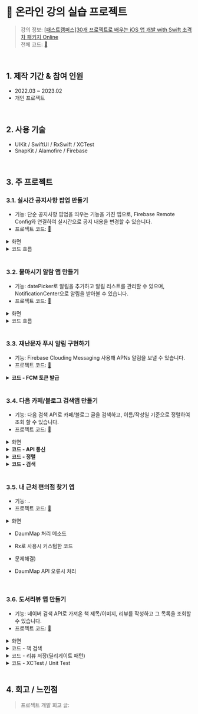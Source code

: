 # :pushpin: 온라인 강의 실습 프로젝트
>강의 정보: [[패스트캠퍼스]30개 프로젝트로 배우는 iOS 앱 개발 with Swift 초격차 패키지 Online](https://fastcampus.co.kr/dev_online_iosappfinal) <br>
>전체 코드: [🔗](https://github.com/oneoneoneoneoneoneone/Fastcampus_ios)

</br>

## 1. 제작 기간 & 참여 인원
- 2022.03 ~ 2023.02
- 개인 프로젝트


</br>


## 2. 사용 기술
- UIKit / SwiftUI / RxSwift / XCTest
- SnapKit / Alamofire / Firebase


</br>


## 3. 주 프로젝트

### 3.1. 실시간 공지사항 팝업 만들기
- 기능: 단순 공지사항 팝업을 띄우는 기능을 가진 앱으로, Firebase Remote Config와 연결하여 실시간으로 공지 내용을 변경할 수 있습니다.
- 프로젝트 코드: [🔗](https://github.com/oneoneoneoneoneoneone/Fastcampus_ios/tree/main/P3/Notice)

<details>
<summary>화면</summary>
<div markdown="1">

|<img src="https://user-images.githubusercontent.com/94464179/220093765-63e010ac-3625-4aec-9911-4e0c2d7ed350.png" width="12%" height="12%" alt>| 
|:--:|
| *공지 화면* |
    
</div>
</details>

<details>
<summary>코드 흐름</summary>
<div markdown="1">
    
  - Firebase Remote Config 연결
  ~~~swift
  //ViewController
    var remoteConfig: RemoteConfig?
    remoteConfig = RemoteConfig.remoteConfig()

    let setting = RemoteConfigSettings()
    //테스트를 위해 새로운 값을 패치하는 리커버를 최소화해서 최대한 자주 가져옴//개발 중 0
    setting.minimumFetchInterval = 0

    remoteConfig?.configSettings = setting
    remoteConfig?.setDefaults(fromPlist: "RemoteConfigDefaults")
  ~~~
    
  - 공지확인 터치시 Firebase A-B Test 기록
  ~~~swift
  //ViewController
    let confirmAction = UIAlertAction(title: "확인하기", style: .default) { _ in
        //google analytics 이벤트 기록
        Analytics.logEvent("promotion_alert", parameters: nil)
    }
  ~~~
  
</div>
</details>

</br>

### 3.2. 물마시기 알람 앱 만들기
- 기능: datePicker로 알림을 추가하고 알림 리스트를 관리할 수 있으며, NotificationCenter으로 알림을 받아볼 수 있습니다. 
- 프로젝트 코드: [🔗](https://github.com/oneoneoneoneoneoneone/Fastcampus_ios/tree/main/P3/Drink)

<details>
<summary>화면</summary>
<div markdown="1">
  
|<img src="https://user-images.githubusercontent.com/94464179/218811403-eeace868-3889-4fc7-a9d8-fbbce151f7b9.png" width="25%" height="25%" alt>|<img src="https://user-images.githubusercontent.com/94464179/218811403-eeace868-3889-4fc7-a9d8-fbbce151f7b9.png" width="25%" height="25%" alt>| 
|:--:|:--:|
| *리스트 화면* | *알림 추가 화면* |
    
</div>
</details>

<details>
<summary>코드 흐름</summary>
<div markdown="1">
  
  - 알림추가 화면에서 리스트뷰로 데이터 넘기기
  ~~~swift
  //AddAlertViewController
  
    var pickedDate: ((_ date: Date,_ isRepeat: Bool, _ duration: Double) -> Void)? 

    @IBAction func saveButtonTap(_ sender: UIBarButtonItem) {
        pickedDate?(datePicker.date, isRepeatSwitch.isOn, datePicker.date.timeIntervalSinceNow + timePicker.countDownDuration)

        self.dismiss(animated: true, completion: nil)
    }
  ~~~
  
  - 테이블뷰에서 추가된 알림을 UNUserNotificationCenter에 넘기기
  ~~~swift
  //AlertListViewController
  
    addAlertVC.pickedDate = {[weak self] date, isRepeat, duration in
        guard let self = self else {return}

        let newAlert = Alert(date: date, isOn: true, isRepeat: isRepeat, duration: duration)

        ... //테이블뷰 데이터 업데이트 및 정렬, 내부저장소 저장

        //센터에 알림을 추가하는 메소드 호출
        self.userNotificationCenter.addNotificationRequest(by: newAlert)
    }
  ~~~
  
  - UNUserNotificationCenter에 알림 추가
  ~~~swift
  //UNUserNotificationCenter
  
    let content = UNMutableNotificationContent()
    ... //content 설정

    //UNCalendarNotificationTrigger - 시간 알림
    let component = Calendar.current.dateComponents([.hour, .minute], from: alert.date)
    let trigger = UNCalendarNotificationTrigger(dateMatching: component, repeats: alert.isOn)
    let request = UNNotificationRequest(identifier: alert.id, content: content, trigger: trigger)
    self.add(request, withCompletionHandler: nil)
  
    //UNTimeIntervalNotificationTrigger - 타이머 알림 (다시알림)
    let timeTrigger = UNTimeIntervalNotificationTrigger(timeInterval: alert.duration, repeats: false)
    let timeRequest = UNNotificationRequest(identifier: alert.id, content: content, trigger: timeTrigger)
    self.add(timeRequest, withCompletionHandler: nil)
  ~~~
  
  - 사용자 알림 승인
  ~~~swift 
  //AppDelegate
  
    let authrizationOptions = UNAuthorizationOptions(arrayLiteral: [.alert, .badge, .sound])
    userNotificationCenter.requestAuthorization(options: authrizationOptions){_, error in
        if let error = error{
          print("ERROR: \(error)")
        }
    }
  ~~~
  
</div>
</details>

</br>

### 3.3. 재난문자 푸시 알림 구현하기
- 기능: Firebase Clouding Messaging 사용해 APNs 알림을 보낼 수 있습니다.
- 프로젝트 코드: [🔗](https://github.com/oneoneoneoneoneoneone/Fastcampus_ios/tree/main/P3/Notice)

<details>
<summary><b>코드 - FCM 토큰 발급</b></summary>
<div markdown="1">
  
~~~swift
    func messaging(_ messaging: Messaging, didReceiveRegistrationToken fcmToken: String?) {
        guard let token = fcmToken else {return}
        print("FCM 등록토큰 갱신: \(token)")
    }
~~~
  
</div>
</details>

</br>

### 3.4. 다음 카페/블로그 검색앱 만들기
- 기능: 다음 검색 API로 카페/블로그 글을 검색하고, 이름/작성일 기준으로 정렬하여 조회 할 수 있습니다.
- 프로젝트 코드: [🔗](https://github.com/oneoneoneoneoneoneone/Fastcampus_ios/tree/main/P4/SubwayStation)

<details>
<summary>화면</summary>
<div markdown="1">
  
|<img src="https://user-images.githubusercontent.com/94464179/220095185-ac42021f-97e2-4352-aca2-e1dc5bcc8639.png" width="12%" height="12%" alt>| 
|:--:|
| *검색 리스트 화면* |
    
</div>
</details>

<details>
<summary><b>코드 - API 통신</b></summary>
<div markdown="1">
    
  ~~~swift
  //SearchBlogNetwork
    let request = NSMutableURLRequest(url: url)
    request.httpMethod = "GET"
    //header
    request.setValue("KakaoAK -", forHTTPHeaderField: "Authorization")

    return session.rx.data(request: request as URLRequest)
        .map{data in
            //json encoding
            do{
                let blogData = try JSONDecoder().decode(DKBlog.self, from: data)
                return .success(blogData)
            }catch{
                return .failure(.invalidJSON)
            }
        }
        .catch{_ in
                .just(.failure(.networkError))
        }
        //옵저버블 > single
        //Single<Result<DKBlog, SearchNetworkError>>
        .asSingle()
  ~~~
    
</div>
</details>   
    
<details>
<summary><b>코드 - 정렬</b></summary>
<div markdown="1">
    
  - ViewModel - ViewController . AlertAction(정렬방식)이 선택되었을 때 동작
  ~~~swift
  //MainViewController
    viewModel.shouldPresentAlert
        .flatMap{alert -> Signal<AlertAction> in
            let alertController = UIAlertController(title: alert.title, message: alert.message, preferredStyle: alert.style)
            //Alert컨트롤러 생성 메소드 호출
            return self.presentAlertController(alertController, actions: alert.actions)
        }
        .emit(to: viewModel.alertActionTap)
        .disposed(by: disposeBag)  
  ~~~
    
  - alertActionTap되었을 때, 기존 CellData를 sortedType에 맞게 재정렬시키는 연산 수행
  ~~~swift
  //MainViewModel
    //filterView 선택 > alertSheet > type별로 액션을 구분
    let sortedType = alertActionTap
    .filter{
        switch $0 {
        case .title, .datetime:
            return true
        default:
            return false
        }
    }
    .startWith(.title)  //초기값
    
    //메인뷰의 액션으로 데이터처리 -> 리스트뷰에 값 셋팅
    Observable
        .combineLatest(
            sortedType, //PublishSubject<MainViewController.AlertAction>()
            cellData,
            resultSelector: model.sort
        )
        .bind(to: blogListViewModel.BlogCellData)
        .disposed(by: disposeBag)
  ~~~
  
</div>
</details>
    
<details>
<summary><b>코드 - 검색</b></summary>
<div markdown="1">
 
  - 검색버튼 이벤트 연결
  ~~~swift
  //SearchBar
    //searchButtonTap = searchButtonClicked(키보드의 검색 버튼) + search 커스텀 버튼 탭
    viewModel.searchButtonTap
        .asSignal()
        .emit(to: self.rx.endEditing)   //SearchBar에 endEditing 메소드를 Rx로 Reactive
        .disposed(by: disposeBag)
  ~~~
    
   - 검색버튼 탭 되었을 때 결과처리??????????????????????
  ~~~swift
  //SearchBar
    self.shouldLoadResult = searchButtonTap
        //옵셔널처리를 왜 $1 ?????????????????????????
        .withLatestFrom(queryText) {$1 ?? ""}
        .filter{!$0.isEmpty}
        .distinctUntilChanged()
  ~~~   
    
   - 검색데이터 맵핑
  ~~~swift
  //MainViewModel
    let blogResult = searchBarViewModel.shouldLoadResult
    //파라미터 인자와 메소드 인자가 동일하면 클로저안써도 됨
        .flatMapLatest(model.searchBlog)
        .share()
    
    //예외처리하고 결과만 가져옴
    let blogValue = blogResult
        .compactMap(model.getBlogValue)

    //에러처리
    let blogError = blogResult
        .compactMap(model.getBlogError)
    
    let cellData = blogValue
    .map(model.getBlogListCellData)
    .debug("MainViewModel - cellData")
  ~~~      
    
</div>
</details>
    
</br>

### 3.5. 내 근처 편의점 찾기 앱
- 기능: ..
- 프로젝트 코드: [🔗](https://github.com/oneoneoneoneoneoneone/Fastcampus_ios/tree/main/P5/FindCVS)

<details>
<summary>화면</summary>
<div markdown="1">
  
|<img src="https://user-images.githubusercontent.com/94464179/218811403-eeace868-3889-4fc7-a9d8-fbbce151f7b9.png" width="25%" height="25%" alt>|<img src="https://user-images.githubusercontent.com/94464179/218811403-eeace868-3889-4fc7-a9d8-fbbce151f7b9.png" width="25%" height="25%" alt>| 
|:--:|:--:|
| *리스트화면* | *알림추가화면* |
    
</div>
</details>


- DaumMap 처리 메소드
- Rx로 사용시 커스텀한 코드

- 문제해결)
- DaumMap API 오류시 처리 

</br>

### 3.6. 도서리뷰 앱 만들기
- 기능: 네이버 검색 API로 가져온 책 제목/이미지, 리뷰를 작성하고 그 목록을 조회할 수 있습니다.
- 프로젝트 코드: [🔗](https://github.com/oneoneoneoneoneoneone/Fastcampus_ios/tree/main/P5/BookReview)

<details>
<summary>화면</summary>
<div markdown="1">
    
|<img src="https://user-images.githubusercontent.com/94464179/220159735-8f41ee26-39df-4df1-a0b4-78119eab6aac.png" width="40%" height="40%" alt>|<img src="https://user-images.githubusercontent.com/94464179/220159759-d67f0dfa-9bb5-403f-a3ec-8f6580f09685.png" width="40%" height="40%" alt>|<img src= "https://user-images.githubusercontent.com/94464179/220159748-f8f2ff02-c76e-430b-a98b-795ea4ac9a06.png" width="40%" height="40%" alt>|
|:--:|:--:|:--:|
| *리스트 화면* | *리뷰 작성 화면* | *제목 검색 화면* |

</details>

<details>
<summary>코드 - 책 검색</summary>
<div markdown="1">
    
  - 
  ~~~swift
  //SearchBookPresenter
        func searchBarSearchButtonClicked(_ searchBar: UISearchBar) {
        guard let searchText = searchBar.text else {return}

        //책 검색 데이터 가져옴. completionHandler([Book])
        bookSearchManager.request(from: searchText){ [weak self] newBooks in
            self?.books = newBooks
            self?.viewController.reloadView()
        }
    }

  ~~~
  
</div>
</details>
   
<details>
<summary>코드 - 리뷰 저장(딜리게이트 패턴)</summary>
<div markdown="1">
    
  - 
  ~~~swift
  //SearchBookPresenter
    
    private let delegate: SearchBookDelegate
    
    init(viewController: SearchBookProtocol, delegate: SearchBookDelegate) {
        self.viewController = viewController
        self.delegate = delegate
    }
    
    //tableView Cell 선택
    func tableView(_ tableView: UITableView, didSelectRowAt indexPath: IndexPath) {
        let selectedBook = books[indexPath.row]
        //선택된 Cell data 딜리게이트로 전달
        delegate.selectBook(selectedBook)
        
        viewController.close()
    }
  ~~~
    
  ~~~swift
  //SearchBookDelegate
    protocol SearchBookDelegate{
        func selectBook(_ book: Book)
    }
  ~~~
    
  ~~~swift
  //SearchBookViewController
    private lazy var presenter = SearchBookPresenter(viewController: self, delegate: serachBookDelegate)
    
    private let serachBookDelegate: SearchBookDelegate
    
    init(searchBookDelegate: SearchBookDelegate){
        self.serachBookDelegate = searchBookDelegate
        
        super.init(nibName: nil, bundle: nil)
    }
  ~~~
    
  ~~~swift
  //ReviewWritePresenter
    extension ReviewWritePresenter: SearchBookDelegate{
        func selectBook(_ book: Book) {
            self.book = book
            viewController.updateViews(title: book.title, imageUrl: book.imageURL)
        }
    }
  ~~~
  
</div>
</details>
    
<details>
<summary>코드 - XCTest / Unit Test</summary>
<div markdown="1">
    
  - 
  ~~~swift
  //ㅇㅇ

  ~~~
  
</div>
</details>

</br>

  
## 4. 회고 / 느낀점
>프로젝트 개발 회고 글:

